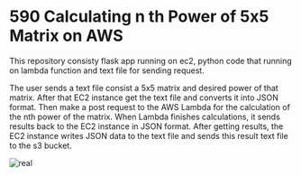 # 590 Calculating n th Power of 5x5 Matrix on AWS
This repository consisty flask app running on ec2, python code that running on lambda function and text file for sending request.

The user sends a text file consist a 5x5 matrix and desired power of that matrix. After that EC2 instance get the text file and converts it into JSON format. Then make a post request to the AWS Lambda for the calculation of the nth power of the matrix. When Lambda finishes calculations, it sends results back to the EC2 instance in JSON format. After getting results, the EC2 instance writes JSON data to the text file and sends this result text file to the s3 bucket.







![real](https://user-images.githubusercontent.com/57816597/210939317-d7a08507-2272-4067-8151-a1df343dea17.png)

